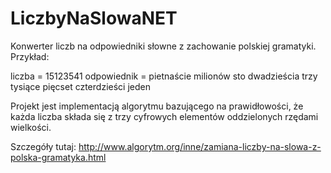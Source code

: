 LiczbyNaSlowaNET
================

Konwerter liczb na odpowiedniki słowne z zachowanie polskiej gramatyki. 
Przykład: 

liczba = 15123541
odpowiednik =  pietnaście milionów sto dwadzieścia trzy tysiące pięcset czterdzieści jeden

Projekt jest implementacją algorytmu bazującego na prawidłowości, że każda liczba składa się z trzy cyfrowych elementów oddzielonych rzędami wielkości.

Szczegóły tutaj: http://www.algorytm.org/inne/zamiana-liczby-na-slowa-z-polska-gramatyka.html

